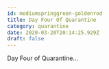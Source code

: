 ```yaml
---
id: mediumspringgreen-goldenrod
title: Day Four Of Quarantine
category: quarantine
date: 2020-03-20T20:14:25.929Z
draft: false
---
```


Day Four of Quarantine...